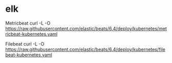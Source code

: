 # elk

Metricbeat
curl -L -O https://raw.githubusercontent.com/elastic/beats/6.4/deploy/kubernetes/metricbeat-kubernetes.yaml

Filebeat
curl -L -O https://raw.githubusercontent.com/elastic/beats/6.4/deploy/kubernetes/filebeat-kubernetes.yaml


